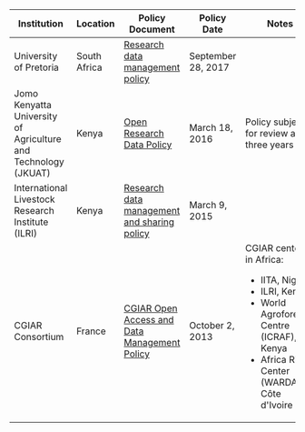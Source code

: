 Institution | Location| Policy Document | Policy Date | Notes
---|---|---|---|---
University of Pretoria | South Africa | [Research data management policy](https://www.up.ac.za/media/shared/12/ZP_Files/research-data-management-policy_august-2018.zp161094.pdf) | September 28, 2017 |
Jomo Kenyatta University of Agriculture and Technology (JKUAT)  | Kenya  | [Open Research Data Policy](http://www.jkuat.ac.ke/directorates/iceod/wp-content/uploads/2017/06/JORD-Policy-ISO-ref-April-2016.pdf)  |  March 18, 2016 | Policy subject for review after three years
International Livestock Research Institute (ILRI)  | Kenya   | [Research data management and sharing policy](https://cgspace.cgiar.org/bitstream/handle/10568/63496/ILRI_RDM_Policy_Mar15.pdf?sequence=4&isAllowed=y)  | March 9, 2015  |  
 CGIAR Consortium  |  France | [CGIAR Open Access and Data Management Policy](http://www.icrisat.org/wp-content/uploads/CGIAR-Open-Access-and-Data-Management-Policy.pdf)  | October 2, 2013  | CGIAR centers in Africa: <ul><li>IITA, Nigeria</li><li> ILRI, Kenya</li><li>World Agroforestry Centre (ICRAF), Kenya </li><li> Africa Rice Center (WARDA), Côte d'Ivoire
